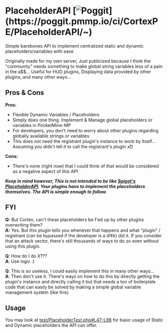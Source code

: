 # PlaceholderAPI [![Poggit](https://poggit.pmmp.io/ci.shield/CortexPE/PlaceholderAPI/~)](https://poggit.pmmp.io/ci/CortexPE/PlaceholderAPI/~)
Simple barebones API to implement centralized static and dynamic placeholders/variables with ease

Originally made for my own server, Just publicized because I think the "community" needs something to make global string variables less of a pain in the a$$... Useful for HUD plugins, Displaying data provided by other plugins, and many other ways...

## Pros & Cons
**Pros:**
 - Flexible Dynamic Variables / Placeholders
 - Simply does one thing. Implement & Manage global placeholders or variables in PocketMine-MP
 - For developers, you don't need to worry about other plugins regarding globally available strings or variables
 - This does not need the registrant plugin's instance to work by itself... Assuming you didn't tell it to call the registrant's plugin xD

**Cons:**
 - There's none (right now) that I could think of that would be considered as a negative aspect of this API

***Keep in mind however, This is not intended to be like [Spigot's PlaceholderAPI](https://www.spigotmc.org/resources/placeholderapi.6245/). Your plugins have to implement the placeholders themselves. The API is simple enough to follow.***

## FYI
 **Q:** But Cortex, can't these placeholders be f'ed up by other plugins overwriting them?
 <br />
 **A:** Yes. But this plugin tells you whenever that happens and what "plugin" / registrant (can be bypassed if the developer is a d!¢k) did it. If you consider that an attack vector, there's still thousands of ways to do so even without using this plugin.
 
 
 **Q**: How do I do *X*???
 <br />
 **A**: Use logic :)
 
 **Q**: This is so useless, I could easily implement this in many other ways...
 <br />
 **A**: Then don't use it. There's ways on how to do this by directly getting the plugin's instance and directly calling it but that needs a ton of boilerplate code that can easily be solved by making a simple global variable management system (like this)

## Usage
You may look at [test/PlaceholderTest.php#L47-L98](https://github.com/CortexPE/PlaceholderAPI/blob/master/test/PlaceholderTest.php#L47-L98) for basic usage of Static and Dynamic placeholders the API can offer.
